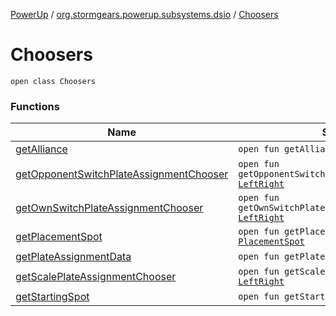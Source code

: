 [PowerUp](../../index.md) / [org.stormgears.powerup.subsystems.dsio](../index.md) / [Choosers](./index.md)

# Choosers

`open class Choosers`

### Functions

| Name | Summary |
|---|---|
| [getAlliance](get-alliance.md) | `open fun getAlliance(): `[`Alliance`](../../org.stormgears.powerup.subsystems.field/-field-positions/-alliance/index.md) |
| [getOpponentSwitchPlateAssignmentChooser](get-opponent-switch-plate-assignment-chooser.md) | `open fun getOpponentSwitchPlateAssignmentChooser(): `[`LeftRight`](../../org.stormgears.powerup.subsystems.field/-field-positions/-left-right/index.md) |
| [getOwnSwitchPlateAssignmentChooser](get-own-switch-plate-assignment-chooser.md) | `open fun getOwnSwitchPlateAssignmentChooser(): `[`LeftRight`](../../org.stormgears.powerup.subsystems.field/-field-positions/-left-right/index.md) |
| [getPlacementSpot](get-placement-spot.md) | `open fun getPlacementSpot(): `[`PlacementSpot`](../../org.stormgears.powerup.subsystems.field/-field-positions/-placement-spot/index.md) |
| [getPlateAssignmentData](get-plate-assignment-data.md) | `open fun getPlateAssignmentData(): `[`String`](https://kotlinlang.org/api/latest/jvm/stdlib/kotlin/-string/index.html) |
| [getScalePlateAssignmentChooser](get-scale-plate-assignment-chooser.md) | `open fun getScalePlateAssignmentChooser(): `[`LeftRight`](../../org.stormgears.powerup.subsystems.field/-field-positions/-left-right/index.md) |
| [getStartingSpot](get-starting-spot.md) | `open fun getStartingSpot(): `[`StartingSpots`](../../org.stormgears.powerup.subsystems.field/-field-positions/-starting-spots/index.md) |
